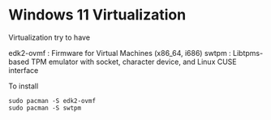 # Windows 11  Virtualization

Virtualization try to have

edk2-ovmf : Firmware for Virtual Machines (x86_64, i686)
swtpm :  Libtpms-based TPM emulator with socket, character device, and Linux CUSE interface


To install 
``` 
sudo pacman -S edk2-ovmf
sudo pacman -S swtpm
```
